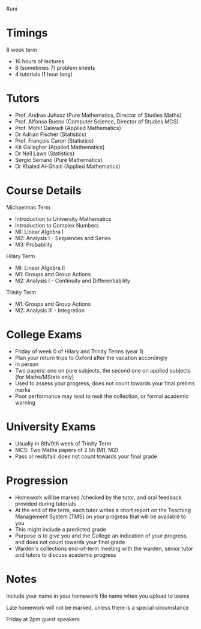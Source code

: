 #uni
# Timings

8 week term
- 16 hours of lectures
- 8 (sometimes 7) problem sheets
- 4 tutorials (1 hour long)

# Tutors

- Prof. Andras Juhasz (Pure Mathematics, Director of Studies Maths)
- ﻿﻿Prof. Alfonso Bueno (Computer Science, Director of Studies MCS)
- ﻿﻿Prof. Mohit Dalwadi (Applied Mathematics)
- ﻿﻿Dr Adrian Fischer (Statistics)
- ﻿﻿Prof. François Caron (Statistics)
- Kit Gallagher (Applied Mathematics)
- ﻿﻿Dr Neil Laws (Statistics)
- ﻿﻿Sergio Serrano (Pure Mathematics)
- Dr Khaled Al-Ghaiti (Applied Mathematics)

# Course Details

Michaelmas Term
- ﻿﻿Introduction to University Mathematics  
- Introduction to Complex Numbers
- ﻿﻿MI: Linear Algebra I
- ﻿﻿M2: Analysis I - Sequences and Series
- ﻿﻿M3: Probability

Hilary Term  
- MI: Linear Algebra II
- M1: Groups and Group Actions
- ﻿﻿M2: Analysis I - Continuity and Differentiability

Trinity Term
- ﻿﻿M1: Groups and Group Actions
- ﻿﻿M2: Analysis III - Integration

# College Exams

- Friday of week 0 of Hilary and Trinity Terms (year 1)
- ﻿﻿Plan your return trips to Oxford after the vacation accordingly  
- In person  
- Two papers: one on pure subjects, the second one on applied subjects (for Maths/MStats only)
- ﻿﻿Used to assess your progress; does not count towards your final prelims marks
- ﻿﻿Poor performance may lead to resit the collection, or formal academic warning

# University Exams

- Usually in 8th/9th week of Trinity Term
- ﻿﻿MCS: Two Maths papers of 2.5h (M1, M2)
- ﻿﻿Pass or resit/fail: does not count towards your final grade

# Progression

- Homework will be marked /checked by the tutor, and oral feedback provided during tutorials
- ﻿﻿At the end of the term, each tutor writes a short report on the Teaching Management System (TMS) on your progress that will be available to you
- ﻿﻿This might include a predicted grade
- ﻿﻿Purpose is to give you and the College an indication of your progress, and does not count towards your final grade
- ﻿﻿Warden's collections end-of-term meeting with the warden, senior tutor and tutors to discuss academic progress

# Notes

Include your name in your homework file name when you upload to teams

Late homework will not be marked, unless there is a special circumstance

Friday at 2pm guest speakers
